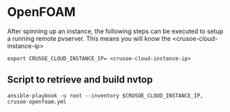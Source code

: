 # OpenFOAM

After spinning up an instance, the following steps can be executed to setup a running remote pvserver. This means you will know the \<crusoe-cloud-instance-ip\>

```
export CRUSOE_CLOUD_INSTANCE_IP= <crusoe-cloud-instance-ip>
```

## Script to retrieve and build nvtop

```
ansible-playbook -u root --inventory $CRUSOE_CLOUD_INSTANCE_IP, crusoe-openfoam.yml
```
